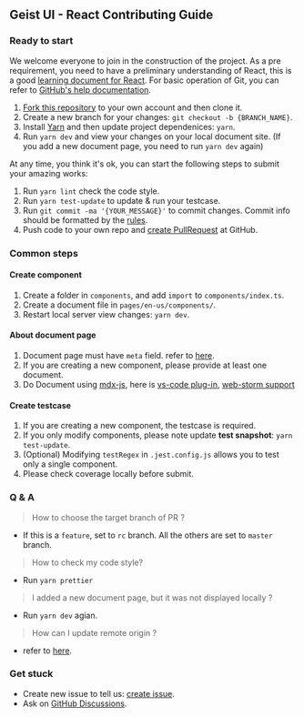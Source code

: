 ##  Geist UI - React Contributing Guide

### Ready to start

We welcome everyone to join in the construction of the project.
As a pre requirement, you need to have a preliminary understanding of React,
this is a good [learning document for React](https://reactjs.org/docs/getting-started.html).
For basic operation of Git, you can refer to [GitHub's help documentation](https://help.github.com/en/github/using-git).

1. [Fork this repository](https://help.github.com/en/github/getting-started-with-github/fork-a-repo) to your own account and then clone it.
2. Create a new branch for your changes: `git checkout -b {BRANCH_NAME}`.
3. Install [Yarn](https://classic.yarnpkg.com/en/docs/install#mac-stable) and then update project dependenices: `yarn`.
4. Run `yarn dev` and view your changes on your local document site. (If you add a new document page, you need to run `yarn dev` again)

At any time, you think it's ok, you can start the following steps to submit your amazing works:

1. Run `yarn lint` check the code style.
2. Run `yarn test-update` to update & run your testcase.
3. Run `git commit -ma '{YOUR_MESSAGE}'` to commit changes. Commit info should be formatted by the [rules](https://github.com/conventional-changelog/commitlint/blob/master/%40commitlint/config-conventional/README.md).
4. Push code to your own repo and [create PullRequest](https://help.github.com/en/github/collaborating-with-issues-and-pull-requests/about-pull-requests) at GitHub.

### Common steps

#### **Create component**

1. Create a folder in `components`, and add `import` to `components/index.ts`.
2. Create a document file in `pages/en-us/components/`.
3. Restart local server view changes: `yarn dev`.

#### **About document page**

1. Document page must have `meta` field. refer to [here](https://github.com/geist-org/geist-ui/blame/master/pages/en-us/components/avatar.mdx#L4).
2. If you are creating a new component, please provide at least one document.
3. Do Document using [mdx-js](https://github.com/mdx-js/mdx), here is [vs-code plug-in](https://github.com/silvenon/vscode-mdx),
[web-storm support](https://youtrack.jetbrains.com/issue/WEB-32599)

#### **Create testcase**

1. If you are creating a new component, the testcase is required.
2. If you only modify components, please note update **test snapshot**: `yarn test-update`.
3. (Optional) Modifying `testRegex` in `.jest.config.js` allows you to test only a single component.
4. Please check coverage locally before submit.

### Q & A

> How to choose the target branch of PR ?

- If this is a `feature`, set to `rc` branch. All the others are set to `master` branch.

> How to check my code style?

- Run `yarn prettier`

> I added a new document page, but it was not displayed locally ?

- Run `yarn dev` agian.

> How can I update remote origin ?

- refer to [here](https://git-scm.com/book/en/v2/Git-Basics-Working-with-Remotes).


### Get stuck

- Create new issue to tell us: [create issue](https://github.com/geist-org/geist-ui/issues/new/choose).
- Ask on [GitHub Discussions](https://github.com/geist-org/geist-ui/discussions).
